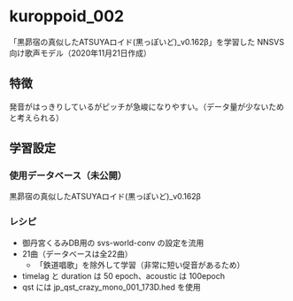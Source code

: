 # kuroppoid_002

「黒昴宿の真似したATSUYAロイド(黒っぽいど)_v0.162β」を学習した NNSVS 向け歌声モデル（2020年11月21日作成）

## 特徴

発音がはっきりしているがピッチが急峻になりやすい。（データ量が少ないためと考えられる）

## 学習設定

### 使用データベース（未公開）

黒昴宿の真似したATSUYAロイド(黒っぽいど)_v0.162β

### レシピ

- 御丹宮くるみDB用の svs-world-conv の設定を流用
- 21曲（データベースは全22曲）
  - 「鉄道唱歌」を除外して学習（非常に短い促音があるため）
- timelag と duration は 50 epoch、acoustic は 100epoch
- qst には jp_qst_crazy_mono_001_173D.hed を使用